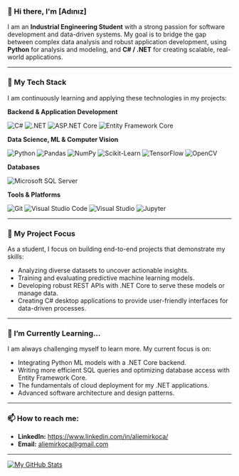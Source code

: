 ### 👋 Hi there, I'm [Adınız]

I am an **Industrial Engineering Student** with a strong passion for software development and data-driven systems. My goal is to bridge the gap between complex data analysis and robust application development, using **Python** for analysis and modeling, and **C# / .NET** for creating scalable, real-world applications.

---

### 🔧 My Tech Stack

I am continuously learning and applying these technologies in my projects:

**Backend & Application Development**

![C#](https://img.shields.io/badge/C%23-239120?style=for-the-badge&logo=c-sharp&logoColor=white)
![.NET](https://img.shields.io/badge/.NET-512BD4?style=for-the-badge&logo=dotnet&logoColor=white)
![ASP.NET Core](https://img.shields.io/badge/ASP.NET%20Core-512BD4?style=for-the-badge&logo=dotnet&logoColor=white)
![Entity Framework Core](https://img.shields.io/badge/Entity%20Framework-512BD4?style=for-the-badge&logo=dotnet&logoColor=white)

**Data Science, ML & Computer Vision**

![Python](https://img.shields.io/badge/Python-3776AB?style=for-the-badge&logo=python&logoColor=white)
![Pandas](https://img.shields.io/badge/Pandas-150458?style=for-the-badge&logo=pandas&logoColor=white)
![NumPy](https://img.shields.io/badge/NumPy-013243?style=for-the-badge&logo=numpy&logoColor=white)
![Scikit-Learn](https://img.shields.io/badge/scikit--learn-F7931E?style=for-the-badge&logo=scikit-learn&logoColor=white)
![TensorFlow](https://img.shields.io/badge/TensorFlow-FF6F00?style=for-the-badge&logo=tensorflow&logoColor=white)
![OpenCV](https://img.shields.io/badge/OpenCV-5C3EE8?style=for-the-badge&logo=opencv&logoColor=white)

**Databases**

![Microsoft SQL Server](https://img.shields.io/badge/Microsoft%20SQL%20Server-CC2927?style=for-the-badge&logo=microsoftsqlserver&logoColor=white)


**Tools & Platforms**

![Git](https://img.shields.io/badge/Git-F05032?style=for-the-badge&logo=git&logoColor=white)
![Visual Studio Code](https://img.shields.io/badge/Visual%20Studio%20Code-007ACC?style=for-the-badge&logo=visualstudiocode&logoColor=white)
![Visual Studio](https://img.shields.io/badge/Visual%20Studio-5C2D91?style=for-the-badge&logo=visualstudio&logoColor=white)
![Jupyter](https://img.shields.io/badge/Jupyter-F37626?style=for-the-badge&logo=jupyter&logoColor=white)

---

### 🚀 My Project Focus

As a student, I focus on building end-to-end projects that demonstrate my skills:
* Analyzing diverse datasets to uncover actionable insights.
* Training and evaluating predictive machine learning models.
* Developing robust REST APIs with .NET Core to serve these models or manage data.
* Creating C# desktop applications to provide user-friendly interfaces for data-driven processes.

---

### 🌱 I’m Currently Learning...

I am always challenging myself to learn more. My current focus is on:
* Integrating Python ML models with a .NET Core backend.
* Writing more efficient SQL queries and optimizing database access with Entity Framework Core.
* The fundamentals of cloud deployment for my .NET applications.
* Advanced software architecture and design patterns.

---

### 📫 How to reach me:

* **LinkedIn:** https://www.linkedin.com/in/aliemirkoca/
* **Email:** aliemirkoca@gmail.com

---

[![My GitHub Stats](https://github-readme-stats.vercel.app/api?username=aliemirkoca&show_icons=true&theme=radical)](https://github.com/anuraghazra/github-readme-stats)
